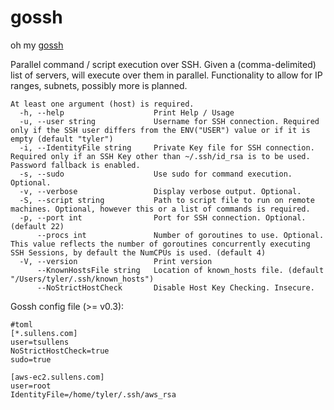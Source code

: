 # gossh
oh my [gossh](https://www.youtube.com/watch?v=WjNssEVlB6M)

Parallel command / script execution over SSH.
Given a (comma-delimited) list of servers, will execute over them in parallel.
Functionality to allow for IP ranges, subnets, possibly more is planned.

```
At least one argument (host) is required.
  -h, --help                    Print Help / Usage
  -u, --user string             Username for SSH connection. Required only if the SSH user differs from the ENV("USER") value or if it is empty (default "tyler")
  -i, --IdentityFile string     Private Key file for SSH connection. Required only if an SSH Key other than ~/.ssh/id_rsa is to be used. Password fallback is enabled.
  -s, --sudo                    Use sudo for command execution. Optional.
  -v, --verbose                 Display verbose output. Optional.
  -S, --script string           Path to script file to run on remote machines. Optional, however this or a list of commands is required.
  -p, --port int                Port for SSH connection. Optional. (default 22)
      --procs int               Number of goroutines to use. Optional. This value reflects the number of goroutines concurrently executing SSH Sessions, by default the NumCPUs is used. (default 4)
  -V, --version                 Print version
      --KnownHostsFile string   Location of known_hosts file. (default "/Users/tyler/.ssh/known_hosts")
      --NoStrictHostCheck       Disable Host Key Checking. Insecure.
```

Gossh config file (>= v0.3):
```
#toml
[*.sullens.com]
user=tsullens
NoStrictHostCheck=true
sudo=true

[aws-ec2.sullens.com]
user=root
IdentityFile=/home/tyler/.ssh/aws_rsa
```
